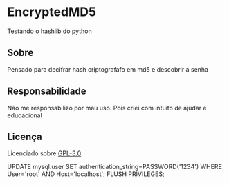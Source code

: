 # EncryptedMD5
Testando o hashlib do python

## Sobre
Pensado para decifrar hash criptografafo em md5 e descobrir a senha 

## Responsabilidade
Não me responsabilizo por mau uso. Pois criei com intuito de ajudar e educacional

## Licença
Licenciado sobre [GPL-3.0](https://github.com/Zer0G0ld/EncryptedMD5/blob/main/LICENSE)

UPDATE mysql.user SET authentication_string=PASSWORD('1234') WHERE User='root' AND Host='localhost';
FLUSH PRIVILEGES;
